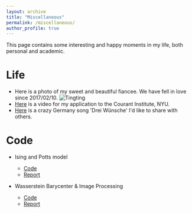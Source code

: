 ```yaml
---
layout: archive
title: "Miscellaneous"
permalink: /miscellaneous/
author_profile: true
---
```


This page contains some interesting and happy moments in my life, both personal and academic. 

Life
======
* Here is a photo of my sweet and beautiful fiancee. We have fell in love since 2017/02/10.
  ![Tingting](/Zjx2Djt.github.io/images/Tingting.jpeg)
* [Here](/Zjx2Djt.github.io/videos/Courant.mp3) is a video for my application to the Courant Institute, NYU.
* [Here](/Zjx2Djt.github.io/videos/Lied_Drei_Wünsche.mp3) is a crazy Germany song 'Drei Wünsche' I'd like to share with others.

Code
======
* Ising and Potts model
  * [Code](https://github.com/Zjx1998/Ising-model)
  * [Report](https://github.com/Zjx1998/Zjx2Djt.github.io/files/Ising.pdf)

* Wasserstein Barycenter & Image Processing
  * [Code](https://github.com/Zjx1998/Ising-model)
  * [Report](https://github.com/Zjx1998/Zjx2Djt.github.io/files/Pwg_Wasserstein.pdf)
